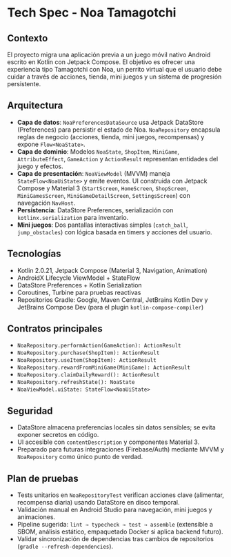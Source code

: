 # Tech Spec - Noa Tamagotchi

## Contexto
El proyecto migra una aplicación previa a un juego móvil nativo Android escrito en Kotlin con Jetpack Compose. El objetivo es ofrecer una experiencia tipo Tamagotchi con Noa, un perrito virtual que el usuario debe cuidar a través de acciones, tienda, mini juegos y un sistema de progresión persistente.

## Arquitectura
- **Capa de datos**: `NoaPreferencesDataSource` usa Jetpack DataStore (Preferences) para persistir el estado de Noa. `NoaRepository` encapsula reglas de negocio (acciones, tienda, mini juegos, recompensas) y expone `Flow<NoaState>`.
- **Capa de dominio**: Modelos `NoaState`, `ShopItem`, `MiniGame`, `AttributeEffect`, `GameAction` y `ActionResult` representan entidades del juego y efectos.
- **Capa de presentación**: `NoaViewModel` (MVVM) maneja `StateFlow<NoaUiState>` y emite eventos. UI construida con Jetpack Compose y Material 3 (`StartScreen`, `HomeScreen`, `ShopScreen`, `MiniGamesScreen`, `MiniGameDetailScreen`, `SettingsScreen`) con navegación `NavHost`.
- **Persistencia**: DataStore Preferences, serialización con `kotlinx.serialization` para inventario.
- **Mini juegos**: Dos pantallas interactivas simples (`catch_ball`, `jump_obstacles`) con lógica basada en timers y acciones del usuario.

## Tecnologías
- Kotlin 2.0.21, Jetpack Compose (Material 3, Navigation, Animation)
- AndroidX Lifecycle ViewModel + StateFlow
- DataStore Preferences + Kotlin Serialization
- Coroutines, Turbine para pruebas reactivas
- Repositorios Gradle: Google, Maven Central, JetBrains Kotlin Dev y JetBrains Compose Dev (para el plugin `kotlin-compose-compiler`)

## Contratos principales
- `NoaRepository.performAction(GameAction): ActionResult`
- `NoaRepository.purchase(ShopItem): ActionResult`
- `NoaRepository.useItem(ShopItem): ActionResult`
- `NoaRepository.rewardFromMiniGame(MiniGame): ActionResult`
- `NoaRepository.claimDailyReward(): ActionResult`
- `NoaRepository.refreshState(): NoaState`
- `NoaViewModel.uiState: StateFlow<NoaUiState>`

## Seguridad
- DataStore almacena preferencias locales sin datos sensibles; se evita exponer secretos en código.
- UI accesible con `contentDescription` y componentes Material 3.
- Preparado para futuras integraciones (Firebase/Auth) mediante MVVM y `NoaRepository` como único punto de verdad.

## Plan de pruebas
- Tests unitarios en `NoaRepositoryTest` verifican acciones clave (alimentar, recompensa diaria) usando DataStore en disco temporal.
- Validación manual en Android Studio para navegación, mini juegos y animaciones.
- Pipeline sugerida: `lint → typecheck → test → assemble` (extensible a SBOM, análisis estático, empaquetado Docker si aplica backend futuro).
- Validar sincronización de dependencias tras cambios de repositorios (`gradle --refresh-dependencies`).
